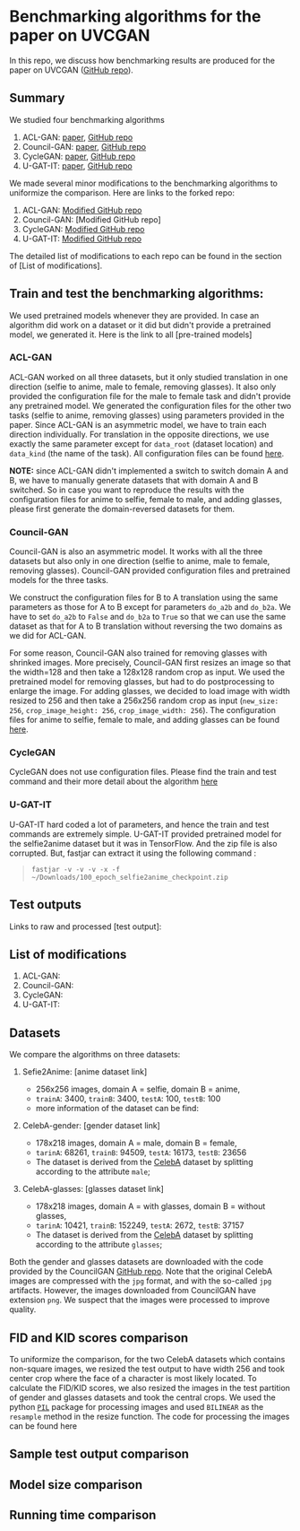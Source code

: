 # Benchmarking algorithms for the paper on UVCGAN
In this repo, we discuss how benchmarking results are produced for the paper on UVCGAN ([GitHub repo](https://github.com/LS4GAN/uvcgan)).

## Summary
We studied four benchmarking algorithms
1. ACL-GAN:     [paper](https://arxiv.org/pdf/2003.04858.pdf), [GitHub repo](https://github.com/hyperplane-lab/ACL-GAN)
3. Council-GAN: [paper](https://openaccess.thecvf.com/content_CVPR_2020/papers/Nizan_Breaking_the_Cycle_-_Colleagues_Are_All_You_Need_CVPR_2020_paper.pdf), [GitHub repo](https://github.com/Onr/Council-GAN)
4. CycleGAN:    [paper](https://arxiv.org/pdf/1703.10593.pdf), [GitHub repo](https://github.com/junyanz/pytorch-CycleGAN-and-pix2pix)
5. U-GAT-IT:    [paper](https://arxiv.org/pdf/1907.10830.pdf), [GitHub repo](https://github.com/znxlwm/UGATIT-pytorch)

We made several minor modifications to the benchmarking algorithms
to uniformize the comparison. Here are links to the forked repo:
1. ACL-GAN:     [Modified GitHub repo](https://github.com/pphuangyi/ACL-GAN)
2. Council-GAN: [Modified GitHub repo]
3. CycleGAN:    [Modified GitHub repo](https://github.com/pphuangyi/pytorch-CycleGAN-and-pix2pix)
4. U-GAT-IT:    [Modified GitHub repo](https://github.com/pphuangyi/UGATIT-pytorch)

The detailed list of modifications to each repo can be found
in the section of [List of modifications].

## Train and test the benchmarking algorithms:
We used pretrained models whenever they are provided. 
In case an algorithm did work on a dataset or it did but didn't provide a pretrained model, we generated it. 
Here is the link to all [pre-trained models]
### ACL-GAN
ACL-GAN worked on all three datasets, but it only studied translation in one direction (selfie to anime, male to female, removing glasses). It also only provided the configuration file for the male to female task and didn't provide any pretrained model. We generated the configuration files for the other two tasks (selfie to anime, removing glasses) using parameters provided in the paper. Since ACL-GAN is an asymmetric model, we have to train each direction individually. For translation in the opposite directions, we use exactly the same parameter except for `data_root` (dataset location) and `data_kind` (the name of the task). All configuration files can be found [here](https://github.com/LS4GAN/benchmarking/tree/main/ACL-GAN/configs).

**NOTE:** since ACL-GAN didn't implemented a switch to switch domain A and B, we have to manually generate datasets that with domain A and B switched. So in case you want to reproduce the results with the configuration files for anime to selfie, female to male, and adding glasses, please first generate the domain-reversed datasets for them.

### Council-GAN
Council-GAN is also an asymmetric model. It works with all the three datasets but also only in one direction (selfie to anime, male to female, removing glasses). Council-GAN provided configuration files and pretrained models for the three tasks. 

We construct the configuration files for B to A translation using the same parameters as those for A to B except for parameters `do_a2b` and `do_b2a`. We have to set `do_a2b` to `False` and `do_b2a` to `True` so that we can use the same dataset as that for A to B translation without reversing the two domains as we did for ACL-GAN. 

For some reason, Council-GAN also trained for removing glasses with shrinked images. More precisely, Council-GAN first resizes an image so that the width=128 and then take a 128x128 random crop as input. We used the pretrained model for removing glasses, but had to do postprocessing to enlarge the image. For adding glasses, we decided to load image with width resized to 256 and then take a 256x256 random crop as input (`new_size: 256`, `crop_image_height: 256`, `crop_image_width: 256`). The configuration files for anime to selfie, female to male, and adding glasses can be found [here](https://github.com/LS4GAN/benchmarking/tree/main/Council-GAN/configs).

### CycleGAN
CycleGAN does not use configuration files. Please find the train and test command and their more detail about the algorithm [here](https://github.com/LS4GAN/benchmarking/blob/main/CycleGAN/commands.md)

### U-GAT-IT
U-GAT-IT hard coded a lot of parameters, and hence the train and test commands are extremely simple. U-GAT-IT provided pretrained model for the selfie2anime dataset but it was in TensorFlow. And the zip file is also corrupted. But, fastjar can extract it using the following command : 
> `fastjar -v -v -v -x -f ~/Downloads/100_epoch_selfie2anime_checkpoint.zip` 

## Test outputs
Links to raw and processed [test output]:

## List of modifications
1. ACL-GAN:
2. Council-GAN:
3. CycleGAN:
4. U-GAT-IT:

## Datasets
We compare the algorithms on three datasets:
1. Sefie2Anime: [anime dataset link]
    - 256x256 images, domain A = selfie, domain B = anime,
    - `trainA`: 3400, `trainB`: 3400, `testA`: 100, `testB`: 100
    - more information of the dataset can be find:

2. CelebA-gender: [gender dataset link]
    - 178x218 images, domain A = male, domain B = female,
    - `tarinA`: 68261, `trainB`: 94509, `testA`: 16173, `testB`: 23656
    - The dataset is derived from the [CelebA](https://mmlab.ie.cuhk.edu.hk/projects/CelebA.html) dataset
        by splitting according to the attribute `male`;

3. CelebA-glasses: [glasses dataset link]
    - 178x218 images, domain A = with glasses, domain B = without glasses,
    - `tarinA`: 10421, `trainB`: 152249, `testA`: 2672, `testB`: 37157
    - The dataset is derived from the [CelebA](https://mmlab.ie.cuhk.edu.hk/projects/CelebA.html) dataset
        by splitting according to the attribute `glasses`;

Both the gender and glasses datasets are downloaded with the code provided by the CouncilGAN [GitHub repo](https://github.com/Onr/Council-GAN). Note that the original CelebA images are compressed with the `jpg` format, and with the so-called `jpg` artifacts. However, the images downloaded from CouncilGAN have extension `png`. We suspect that the images were processed to improve quality.

## FID and KID scores comparison
To uniformize the comparison, for the two CelebA datasets which
contains non-square images, we resized the test output
to have width 256 and took center crop where the face of
a character is most likely located. To calculate the FID/KID scores,
we also resized the images in the test partition of gender and
glasses datasets and took the central crops.
We used the python [`PIL`](https://pillow.readthedocs.io/en/latest/index.html) package for processing images
and used `BILINEAR` as the `resample` method in the resize function.
The code for processing the images can be found here

## Sample test output comparison

## Model size comparison
## Running time comparison 
